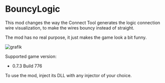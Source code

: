 # BouncyLogic

This mod changes the way the Connect Tool generates the logic connection wire visualization, to make the wires bouncy instead of straight.

The mod has no real purpose, it just makes the game look a bit funny.

![grafik](https://github.com/user-attachments/assets/0b2473ef-576f-4e55-b7f9-36cb9d3e273c)

Supported game version:

- 0.7.3 Build 776

To use the mod, inject its DLL with any injector of your choice.
